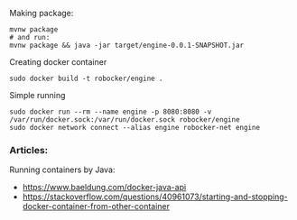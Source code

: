 Making package:
```
mvnw package
# and run:
mvnw package && java -jar target/engine-0.0.1-SNAPSHOT.jar
```
Creating docker container
```
sudo docker build -t robocker/engine .
```

Simple running
```
sudo docker run --rm --name engine -p 8080:8080 -v /var/run/docker.sock:/var/run/docker.sock robocker/engine
sudo docker network connect --alias engine robocker-net engine
```


### Articles: ###

Running containers by Java:
  * https://www.baeldung.com/docker-java-api
  * https://stackoverflow.com/questions/40961073/starting-and-stopping-docker-container-from-other-container